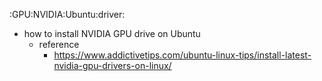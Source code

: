 :GPU:NVIDIA:Ubuntu:driver:
* how to install NVIDIA GPU drive on Ubuntu
    * reference
        * https://www.addictivetips.com/ubuntu-linux-tips/install-latest-nvidia-gpu-drivers-on-linux/


